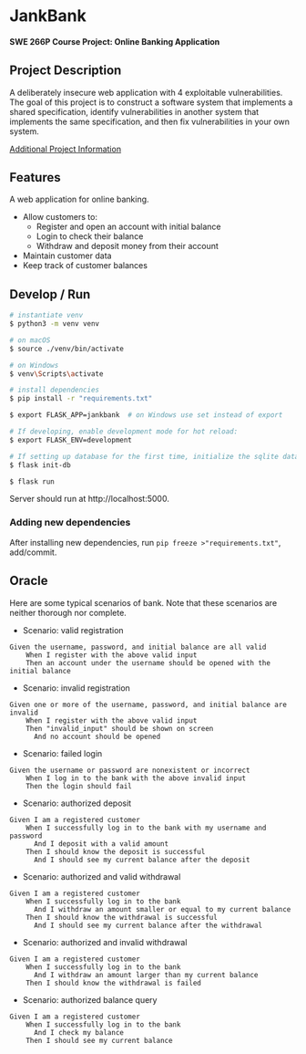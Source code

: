 # JankBank
#### SWE 266P Course Project: Online Banking Application

## Project Description

A deliberately insecure web application with 4 exploitable vulnerabilities. The goal of this project is to construct a software system that implements a shared specification, identify vulnerabilities in another system that implements the same specification, and then fix vulnerabilities in your own system.

[Additional Project Information](./Project_Information.md)

## Features

A web application for online banking.

- Allow customers to:
  - Register and open an account with initial balance
  - Login to check their balance
  - Withdraw and deposit money from their account
- Maintain customer data
- Keep track of customer balances

## Develop / Run

```bash
# instantiate venv
$ python3 -m venv venv

# on macOS
$ source ./venv/bin/activate

# on Windows
$ venv\Scripts\activate

# install dependencies
$ pip install -r "requirements.txt"

$ export FLASK_APP=jankbank  # on Windows use set instead of export

# If developing, enable development mode for hot reload:
$ export FLASK_ENV=development

# If setting up database for the first time, initialize the sqlite database:
$ flask init-db

$ flask run
```
Server should run at http://localhost:5000.

### Adding new dependencies

After installing new dependencies, run `pip freeze >"requirements.txt"`, add/commit.

## Oracle

Here are some typical scenarios of bank. Note that these scenarios are neither thorough nor complete.

- Scenario: valid registration
```
Given the username, password, and initial balance are all valid
    When I register with the above valid input
    Then an account under the username should be opened with the initial balance
```

- Scenario: invalid registration
```
Given one or more of the username, password, and initial balance are invalid
    When I register with the above valid input
    Then "invalid_input" should be shown on screen
      And no account should be opened
```

- Scenario: failed login
```
Given the username or password are nonexistent or incorrect
    When I log in to the bank with the above invalid input
    Then the login should fail
```

- Scenario: authorized deposit
```
Given I am a registered customer
    When I successfully log in to the bank with my username and password
      And I deposit with a valid amount
    Then I should know the deposit is successful
      And I should see my current balance after the deposit
```

- Scenario: authorized and valid withdrawal
```
Given I am a registered customer
    When I successfully log in to the bank
      And I withdraw an amount smaller or equal to my current balance
    Then I should know the withdrawal is successful
      And I should see my current balance after the withdrawal
```

- Scenario: authorized and invalid withdrawal
```
Given I am a registered customer
    When I successfully log in to the bank
      And I withdraw an amount larger than my current balance
    Then I should know the withdrawal is failed
```

- Scenario: authorized balance query
```
Given I am a registered customer
    When I successfully log in to the bank
      And I check my balance
    Then I should see my current balance
```
